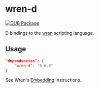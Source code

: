 # wren-d

[![DUB Package](https://img.shields.io/dub/v/wren-d.svg)](https://code.dlang.org/packages/wren-d)

D bindings to the [wren](http://wren.io/) scripting language.

## Usage

```json
"dependencies": {
    "wren-d": "0.6.0"
}
```

See Wren's [Embedding](https://wren.io/embedding/) instructions.
